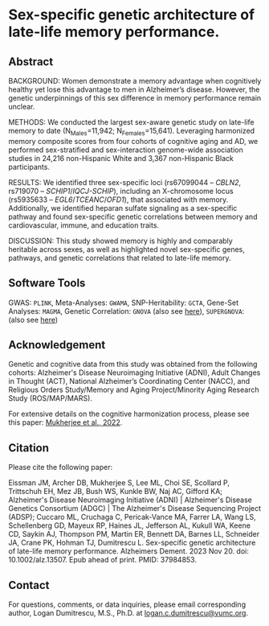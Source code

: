 # Sex-specific genetic architecture of late-life memory performance.

## Abstract
BACKGROUND: Women demonstrate a memory advantage when cognitively healthy yet lose this advantage to men in Alzheimer’s disease. However, the genetic underpinnings of this sex difference in memory performance remain unclear.

METHODS: We conducted the largest sex-aware genetic study on late-life memory to date (N<sub>Males</sub>=11,942; N<sub>Females</sub>=15,641). Leveraging harmonized memory composite scores from four cohorts of cognitive aging and AD, we performed sex-stratified and sex-interaction genome-wide association studies in 24,216 non-Hispanic White and 3,367 non-Hispanic Black participants. 

RESULTS: We identified three sex-specific loci (rs67099044 – _CBLN2_, rs719070 – _SCHIP1_/_IQCJ-SCHIP_), including an X-chromosome locus (rs5935633 – _EGL6_/_TCEANC_/_OFD1_), that associated with memory. Additionally, we identified heparan sulfate signaling as a sex-specific pathway and found sex-specific genetic correlations between memory and cardiovascular, immune, and education traits.

DISCUSSION: This study showed memory is highly and comparably heritable across sexes, as well as highlighted novel sex-specific genes, pathways, and genetic correlations that related to late-life memory.

## Software Tools
GWAS: `PLINK`, Meta-Analyses: `GWAMA`, SNP-Heritability: `GCTA`, Gene-Set Analyses: `MAGMA`, Genetic Correlation: `GNOVA` (also see [here](https://github.com/qlu-lab/GNOVA-2.0)), `SUPERGNOVA`: (also see [here](https://github.com/qlu-lab/SUPERGNOVA))

## Acknowledgement

Genetic and cognitive data from this study was obtained from the following cohorts: Alzheimer's Disease Neuroimaging Initiative (ADNI), Adult Changes in Thought (ACT), National Alzheimer’s Coordinating Center (NACC), and Religious Orders Study/Memory and Aging Project/Minority Aging Research Study (ROS/MAP/MARS).

For extensive details on the cognitive harmonization process, please see this paper: [Mukherjee et al., 2022](https://www.ncbi.nlm.nih.gov/pmc/articles/PMC9898463/).

## Citation

Please cite the following paper:

Eissman JM, Archer DB, Mukherjee S, Lee ML, Choi SE, Scollard P, Trittschuh EH, Mez JB, Bush WS, Kunkle BW, Naj AC, Gifford KA; Alzheimer's Disease Neuroimaging Initiative (ADNI) | Alzheimer's Disease Genetics Consortium (ADGC) | The Alzheimer's Disease Sequencing Project (ADSP); Cuccaro ML, Cruchaga C, Pericak-Vance MA, Farrer LA, Wang LS, Schellenberg GD, Mayeux RP, Haines JL, Jefferson AL, Kukull WA, Keene CD, Saykin AJ, Thompson PM, Martin ER, Bennett DA, Barnes LL, Schneider JA, Crane PK, Hohman TJ, Dumitrescu L. Sex-specific genetic architecture of late-life memory performance. </sub>Alzheimers Dement.</sub> 2023 Nov 20. doi: 10.1002/alz.13507. Epub ahead of print. PMID: 37984853.

## Contact
For questions, comments, or data inquiries, please email corresponding author, Logan Dumitrescu, M.S., Ph.D. at logan.c.dumitrescu@vumc.org.
